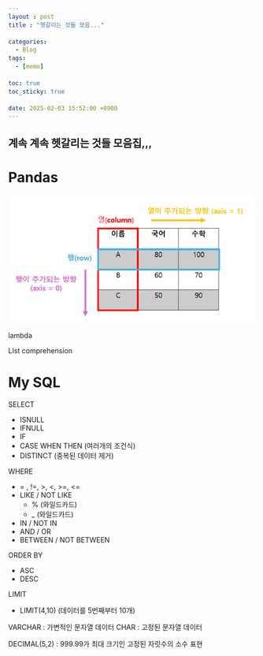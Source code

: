 ```yaml
---
layout : post
title : "헷갈리는 것들 모음..."

categories:
  - Blog
tags:
  - [memo]

toc: true
toc_sticky: true
 
date: 2025-02-03 15:52:00 +0900
---
```

## 계속 계속 헷갈리는 것들 모음집,,,

# Pandas
![](/images/../images/2025-02-03-13-58-55.png)

lambda

LIst comprehension

# My SQL
 
 SELECT
 - ISNULL
 - IFNULL
 - IF
 - CASE WHEN THEN (여러개의 조건식)
 - DISTINCT (중복된 데이터 제거)

WHERE
- = , !=, >, <, >=, <=
- LIKE / NOT LIKE
  - % (와일드카드)
  - _ (와일드카드)
- IN / NOT IN 
- AND / OR
- BETWEEN / NOT BETWEEN

ORDER BY
- ASC
- DESC

LIMIT
- LIMIT(4,10) (데이터를 5번째부터 10개)

VARCHAR : 가변적인 문자열 데이터
CHAR : 고정된 문자열 데이터

DECIMAL(5,2) : 999.99가 최대 크기인 고정된 자릿수의 소수 표현
